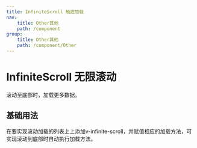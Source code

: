 ```yaml
---
title: InfiniteScroll 触底加载
nav:
    title: Other其他
    path: /component
group:
    title: Other其他
    path: /component/Other
---
```


# InfiniteScroll 无限滚动

滚动至底部时，加载更多数据。


## 基础用法

在要实现滚动加载的列表上上添加v-infinite-scroll，并赋值相应的加载方法，可实现滚动到底部时自动执行加载方法。
<code src="./demo/index1.tsx" />

<!-- ## 禁用加载

<code src="./demo/index2.tsx" /> -->

<!-- ## 整页加载

页面数据加载时显示。

<code src="./demo/index3.tsx" /> -->

<API></API>
